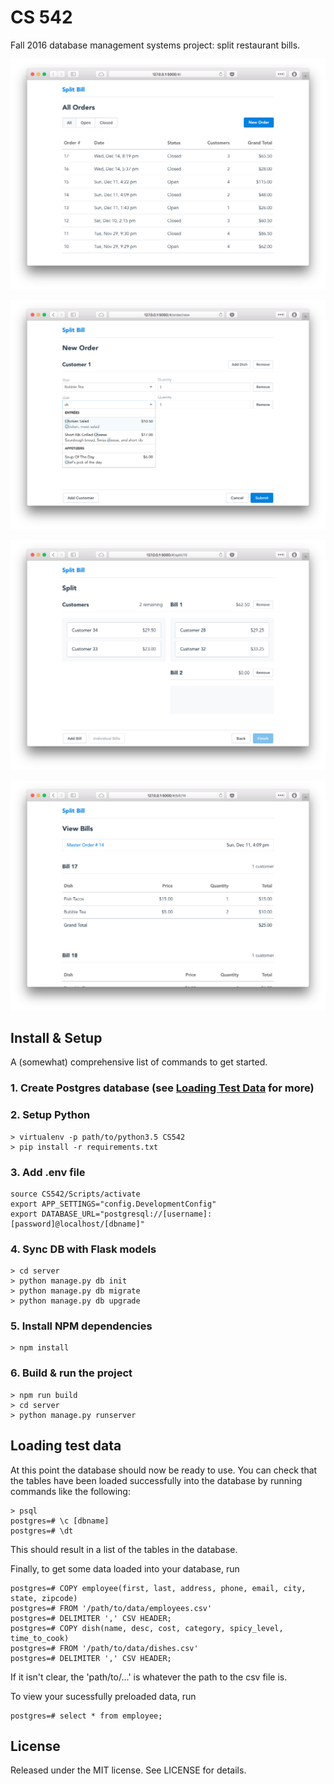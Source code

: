 # CS 542

Fall 2016 database management systems project: split restaurant bills.

![Orders Dashboard](screenshots/01.png)

![New Order](screenshots/02.png)

![Drag & Drop Split](screenshots/03.png)

![View Bill](screenshots/04.png)

## Install & Setup

A (somewhat) comprehensive list of commands to get started.

### 1. Create Postgres database (see [Loading Test Data](https://github.com/tmm/CS542#loading-test-data) for more)

### 2. Setup Python

```shell
> virtualenv -p path/to/python3.5 CS542
> pip install -r requirements.txt
```

### 3. Add .env file

```shell
source CS542/Scripts/activate
export APP_SETTINGS="config.DevelopmentConfig"
export DATABASE_URL="postgresql://[username]:[password]@localhost/[dbname]"
```

### 4. Sync DB with Flask models

```shell
> cd server
> python manage.py db init
> python manage.py db migrate
> python manage.py db upgrade
```

### 5. Install NPM dependencies

```shell
> npm install
```
### 6. Build & run the project

```shell
> npm run build
> cd server
> python manage.py runserver
```

## Loading test data

At this point the database should now be ready to use. You can check that the tables have been loaded successfully into the database by running commands like the following:

```shell
> psql
postgres=# \c [dbname]
postgres=# \dt
```

This should result in a list of the tables in the database. 

Finally, to get some data loaded into your database, run 

```shell
postgres=# COPY employee(first, last, address, phone, email, city, state, zipcode) 
postgres=# FROM '/path/to/data/employees.csv' 
postgres=# DELIMITER ',' CSV HEADER;
postgres=# COPY dish(name, desc, cost, category, spicy_level, time_to_cook) 
postgres=# FROM '/path/to/data/dishes.csv' 
postgres=# DELIMITER ',' CSV HEADER;
```

If it isn't clear, the 'path/to/...' is whatever the path to the csv file is. 

To view your sucessfully preloaded data, run

```
postgres=# select * from employee;
```

## License

Released under the MIT license. See LICENSE for details.